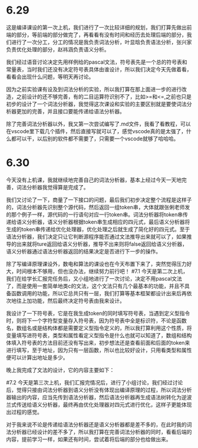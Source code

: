 # 6.29
这是编译课设的第一次上机，我们进行了一次比较详细的规划，我们打算先做出前端的部分，等前端的部分做完了，再看看有没有时间和经历去处理后端的部分，我们进行了一次分工，分工的情况是我负责词法分析，叶显晗负责语法分析，张兴家负责优化处理的部分，赵祎涵负责语义分析。

我们经过语音讨论决定先用样例给的pascal文法，符号表先是一个总的符号表和常量表，当时我们还没有决定符号表具体由谁设计，所以我们决定今天先做着看，看看会出现什么问题，等明天再讨论。

因为之前实验课有设及到词法分析的实验，所以我打算在那上面进一步的进行改造，之前设计的还不够完善，有的二目运算符识别不了，比如>=和<=,之前也只是初步的设计了一个词法分析器，我觉得这次课设和实验的主要区别就是要使词法分析器更加的完善，并且接口要能传递给语法分析器。

除了完善词法分析器以外，我又第一次尝试编写了.md文件，我看了看教程，可以在vscode里下载几个插件，然后直接写就可以了，感觉vscode真的是太强了，什么都可以干，以后别的软件都不需要了，只需要一个vscode就够了哈哈哈。
# 6.30
今天没有上机课，我就继续地完善自己的词法分析器，基本上经过今天一天地完善，词法分析器我觉得算是完成了。

我们又讨论了一下，商量了一下接口的问题，最后我们初步决定整个流程是这样子的，词法分析器先识别整个源代码，然后返回一组token串，大体就跟张俐老师发的那个例子一样，源代码的一行语句对应一行token串。词法分析器将token串传递给语义分析器，语义分析器根据token串生成相应的四元式，最后语义分析器将生成的token串传递给优化处理器，优化处理之后就生成了简化好的四元式。至于语法分析器，我们决定只让它判断源程序能否通过文法推导出来就可以了，如果推导的出来就将ture返回给语义分析器，推导不出来则将false返回给语义分析器，语义分析器通过语法分析器返回的结果决定是否进行下一步的操作。

除了写编译原理课设外，数电和算法的课设也在今天布置下来了，突然觉得压力好大，时间根本不够用，但也没办法，继续努力前行吧！
#7.1
今天是第二次上机，我们在给学长汇报完任务后，又小组地进行了一次讨论，决定不用pascal文法了，而是使用一套简单地类c的文法，这个文法只有几个最基本的功能，并且不具备函数调用的功能，所以它总共只有一层，我们打算等基本框架都设计出来后再依次地往上加功能，然后最终决定符号表由我来设计。

我设计了一下符号表，它是在我生成token的同时填写符号表，当遇到定义型指令时，则将下一个字符型变量存入符号表，因为符号表中全是标识符，不论是函数名，数组名或是结构体都是需要定义型指令定义的，所以我打算利用这个性质，将变量填写进符号表，类型和属性看定义型指令是什么也就可以知道了，数组和结构体填入符号表的方法目前还没有写出来，初步想法还是查看前面和后面的token来进行填写，至于地址，因为只有一层函数，所以也比较好设计，只用看类型和属性便可以计算出地址是多少。

晚上我完成了文法的设计，它的内容主要如下：


#7.2
今天是第三次上机，我们汇报完情况后，进行了小组讨论，我们经过讨论后，觉得只接由词法分析器到语义分析没有体现出编译原理的过程，所以词法分析器输出的内容，应当先传到语法分析器，然后语法分析器再生成语法树转化为逆波兰式传送给语义分析器，最终再由优化处理器对四元式进行优化，这样子更能体现出过程的感觉。

对于我来说不论是传递给语法分析器还是语义分析器都是差不多的，在此时我的词法分析器已经设计的差不多了，所以我打算在完善词法分析器的同时，看看后端的内容，提前学习一样，如果还有时间，尝试着将后端的部分也给做出来。


